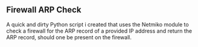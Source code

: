 ## Firewall ARP Check

A quick and dirty Python script i created that uses the Netmiko module to check a firewall for the ARP record of a provided IP address and return the ARP record, should one be present on the firewall.
